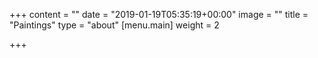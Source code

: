 +++
content = ""
date = "2019-01-19T05:35:19+00:00"
image = ""
title = "Paintings"
type = "about"
[menu.main]
weight = 2

+++
